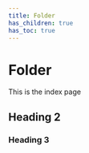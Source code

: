 ```yaml
---
title: Folder
has_children: true
has_toc: true
---
```


# Folder

This is the index page

## Heading 2

### Heading 3